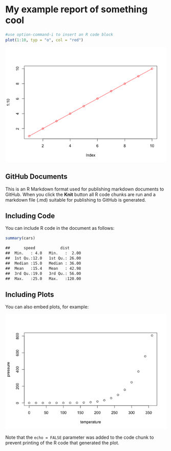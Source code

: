 My example report of something cool
================

``` r
#use option-command-i to insert an R code block
plot(1:10, typ = "o", col = "red")
```

![](rstudio_report_files/figure-markdown_github/unnamed-chunk-1-1.png)

GitHub Documents
----------------

This is an R Markdown format used for publishing markdown documents to GitHub. When you click the **Knit** button all R code chunks are run and a markdown file (.md) suitable for publishing to GitHub is generated.

Including Code
--------------

You can include R code in the document as follows:

``` r
summary(cars)
```

    ##      speed           dist       
    ##  Min.   : 4.0   Min.   :  2.00  
    ##  1st Qu.:12.0   1st Qu.: 26.00  
    ##  Median :15.0   Median : 36.00  
    ##  Mean   :15.4   Mean   : 42.98  
    ##  3rd Qu.:19.0   3rd Qu.: 56.00  
    ##  Max.   :25.0   Max.   :120.00

Including Plots
---------------

You can also embed plots, for example:

![](rstudio_report_files/figure-markdown_github/pressure-1.png)

Note that the `echo = FALSE` parameter was added to the code chunk to prevent printing of the R code that generated the plot.
